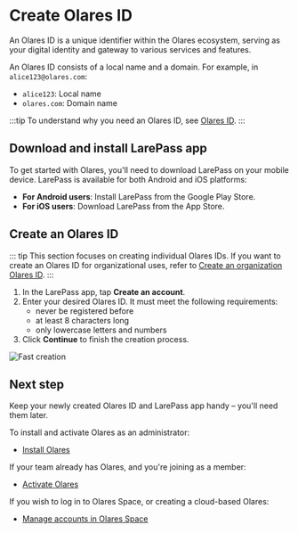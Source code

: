 # Create Olares ID

An Olares ID is a unique identifier within the Olares ecosystem, serving as your digital identity and gateway to various services and features.

An Olares ID consists of a local name and a domain. For example, in `alice123@olares.com`:
- `alice123`: Local name
- `olares.com`: Domain name

:::tip
To understand why you need an Olares ID, see [Olares ID](../concepts/olares-id.md).
:::
## Download and install LarePass app

To get started with Olares, you'll need to download LarePass on your mobile device. LarePass is available for both Android and iOS platforms:

* **For Android users**: Install LarePass from the Google Play Store.
* **For iOS users**: Download LarePass from the App Store.

## Create an Olares ID

::: tip
This section focuses on creating individual Olares IDs. If you want to create an Olares ID for organizational uses, refer to [Create an organization Olares ID](../space/host-domain.md#create-an-org-olares-id).
:::

1. In the LarePass app, tap **Create an account**.
2. Enter your desired Olares ID. It must meet the following requirements:
   * never be registered before
   * at least 8 characters long
   * only lowercase letters and numbers
3. Click **Continue** to finish the creation process.

![Fast creation](/images/manual/get-started/create-olares-id.png)

## Next step

Keep your newly created Olares ID and LarePass app handy – you'll need them later.

To install and activate Olares as an administrator:
- [Install Olares](./install-olares)

If your team already has Olares, and you're joining as a member:
- [Activate Olares](./activate-olares)

If you wish to log in to Olares Space, or creating a cloud-based Olares:
- [Manage accounts in Olares Space](../space/manage-accounts) 